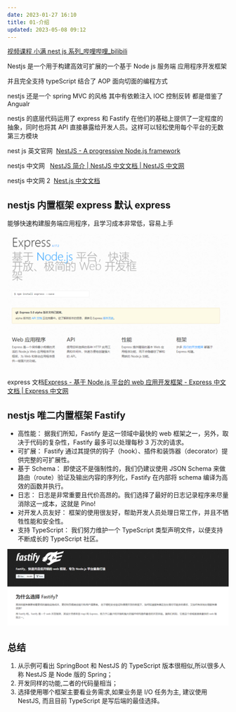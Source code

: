 ```yaml
---
date: 2023-01-27 16:10
title: 01-介绍
updated: 2023-05-08 09:12
---
```


[视频课程 小满 nest js 系列\_哔哩哔哩\_bilibili](https://www.bilibili.com/video/BV1NG41187Bs?spm_id_from=333.999.0.0 "视频课程  小满nest js 系列_哔哩哔哩_bilibili")

Nestjs 是一个用于构建高效可扩展的一个基于 Node js 服务端 应用程序开发框架

并且完全支持 typeScript 结合了 AOP 面向切面的编程方式

nestjs 还是一个 spring MVC 的风格 其中有依赖注入 IOC 控制反转 都是借鉴了 Angualr

nestjs 的底层代码运用了 express 和 Fastify 在他们的基础上提供了一定程度的抽象，同时也将其 API 直接暴露给开发人员。这样可以轻松使用每个平台的无数第三方模块

nest js 英文官网  [NestJS - A progressive Node.js framework](https://nestjs.com/ "NestJS - A progressive Node.js framework")

nestjs 中文网   [NestJS 简介 | NestJS 中文文档 | NestJS 中文网](https://nestjs.bootcss.com/ "NestJS 简介 | NestJS 中文文档 | NestJS 中文网")

nestjs 中文网 2  [Nest.js 中文文档](https://docs.nestjs.cn/ "Nest.js 中文文档")

## nestjs 内置框架 express 默认 express

能够快速构建服务端应用程序，且学习成本非常低，容易上手

![](./_images/image-2023-01-27_16-22-25-851-01-介绍.png)

express 文档[Express - 基于 Node.js 平台的 web 应用开发框架 - Express 中文文档 | Express 中文网](https://www.expressjs.com.cn/ "Express - 基于 Node.js 平台的 web 应用开发框架 - Express 中文文档 | Express 中文网")

## nestjs 唯二内置框架 Fastify

- 高性能： 据我们所知，Fastify 是这一领域中最快的 web 框架之一，另外，取决于代码的复杂性，Fastify 最多可以处理每秒 3 万次的请求。
- 可扩展： Fastify 通过其提供的钩子（hook）、插件和装饰器（decorator）提供完整的可扩展性。
- 基于 Schema： 即使这不是强制性的，我们仍建议使用 JSON Schema 来做路由（route）验证及输出内容的序列化，Fastify 在内部将 schema 编译为高效的函数并执行。
- 日志： 日志是非常重要且代价高昂的。我们选择了最好的日志记录程序来尽量消除这一成本，这就是 Pino!
- 对开发人员友好： 框架的使用很友好，帮助开发人员处理日常工作，并且不牺牲性能和安全性。
- 支持 TypeScript： 我们努力维护一个 TypeScript 类型声明文件，以便支持不断成长的 TypeScript 社区。

![](./_images/image-2023-01-27_16-23-45-665-01-介绍.png)

## 总结

1. 从示例可看出 SpringBoot 和 NestJS 的 TypeScript 版本很相似,所以很多人称 NestJS 是 Node 版的 Spring；
2. 开发同样的功能,二者的代码量相当；
3. 选择使用哪个框架主要看业务需求,如果业务是 I/O 任务为主, 建议使用 NestJS, 而且目前 TypeScript 是写后端的最佳选择。